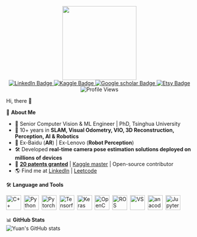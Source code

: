 <div id="header" align="center">
  <img src="https://media4.giphy.com/media/v1.Y2lkPTc5MGI3NjExZjBscHg4ZmdzYnNyYWZ1am1xaHdnb3RzbTBvNnQ1bGJyY283ZzU1ZCZlcD12MV9pbnRlcm5hbF9naWZfYnlfaWQmY3Q9cw/6FT3QE3AJMfwJDZBNr/giphy.gif" width="200"/>
</div>
<div id="badges" align="center">
  <a href="https://www.linkedin.com/in/yuan-lin-6915a7a4/">
    <img src="https://img.shields.io/badge/LinkedIn-blue?style=for-the-badge&logo=linkedin&logoColor=white" alt="LinkedIn Badge"/>
  </a>
  <a href="https://www.kaggle.com/yuanlin08">
    <img src="https://img.shields.io/badge/Kaggle-blue?style=for-the-badge&logo=Kaggle&logoColor=white" alt="Kaggle Badge"/>
  </a>
  <a href="https://scholar.google.com/citations?user=kNLbqmgAAAAJ&hl=zh-CN">
    <img src="https://img.shields.io/badge/Google scholar-blue?style=for-the-badge&logo=Google Scholar&logoColor=white" alt="Google scholar Badge"/>
  </a>
  <a href="https://www.etsy.com/shop/ByteGalleyByYuan">
    <img src="https://img.shields.io/badge/Etsy-blue?style=for-the-badge&logo=Etsy&logoColor=white" alt="Etsy Badge"/>
  </a>
</div>

<div align="center">
  <img src="https://komarev.com/ghpvc/?username=linyuanthocr&style=flat-square&color=blue" alt="Profile Views"/>
</div>



Hi, there 👋

🚀 **About Me**  
- 🎯 Senior Computer Vision & ML Engineer | PhD, Tsinghua University  
- 🤖 10+ years in **SLAM, Visual Odometry, VIO, 3D Reconstruction, Perception, AI & Robotics**  
- 🔬 Ex-Baidu (**AR**) | Ex-Lenovo (**Robot Perception**)  
- 🛠 Developed **real-time camera pose estimation solutions deployed on millions of devices**  
- 📜 **[20 patents granted](https://docs.google.com/document/d/1JQaRMtpPIr3B12LFzQswhm_YDIG4PWs8QIXlTV7AoW0/edit?usp=sharing)** | [Kaggle master](https://www.kaggle.com/yuanlin08) | Open-source contributor  
- 🌎 Find me at [LinkedIn](https://www.linkedin.com/in/yuan-lin-6915a7a4/) | [Leetcode](https://leetcode.com/u/linyuanthocr/)


🛠 **Language and Tools**  
<div>         
<img src="https://cdn.jsdelivr.net/gh/devicons/devicon@latest/icons/cplusplus/cplusplus-original.svg" title="C++" alt="C++" width="40" height="40"/>&nbsp;
<img src="https://cdn.jsdelivr.net/gh/devicons/devicon@latest/icons/python/python-original.svg" title="Python" alt="Python" width="40" height="40"/>&nbsp;
<img src="https://cdn.jsdelivr.net/gh/devicons/devicon@latest/icons/pytorch/pytorch-original.svg" title="Pytorch" alt="Pytorch" width="40" height="40"/>&nbsp;
<img src="https://cdn.jsdelivr.net/gh/devicons/devicon@latest/icons/tensorflow/tensorflow-original.svg" title="Tensorflow" alt="Tensorflow" width="40" height="40"/>&nbsp;  
<img src="https://cdn.jsdelivr.net/gh/devicons/devicon@latest/icons/keras/keras-original.svg" title="Keras" alt="Keras" width="40" height="40"/>&nbsp;  
<img src="https://cdn.jsdelivr.net/gh/devicons/devicon@latest/icons/opencv/opencv-original.svg" title="OpenCV" alt="OpenCV" width="40" height="40"/>&nbsp;
<img src="https://cdn.jsdelivr.net/gh/devicons/devicon@latest/icons/ros/ros-original.svg" title="ROS" alt="ROS" width="40" height="40"/>&nbsp;
<img src="https://cdn.jsdelivr.net/gh/devicons/devicon@latest/icons/vscode/vscode-original.svg" title="VS" alt="VS" width="40" height="40"/>&nbsp;
<img src="https://cdn.jsdelivr.net/gh/devicons/devicon@latest/icons/anaconda/anaconda-original.svg" title="anacoda" alt="anacoda" width="40" height="40"/>&nbsp;
<img src="https://cdn.jsdelivr.net/gh/devicons/devicon@latest/icons/jupyter/jupyter-original-wordmark.svg" title="Jupyter" alt="Jupyter" width="40" height="40"/>&nbsp; 
</div>
     



📊 **GitHub Stats**  
![Yuan's GitHub stats](https://github-readme-stats.vercel.app/api?username=linyuanthocr&show_icons=true&theme=dracula&cache_seconds=60)
